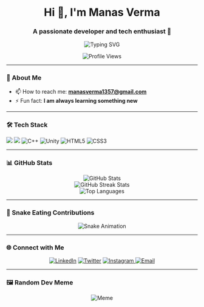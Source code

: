 <h1 align="center">Hi 👋, I'm Manas Verma</h1>
<h3 align="center">A passionate developer and tech enthusiast 🚀</h3>

<p align="center">
  <img src="https://readme-typing-svg.demolab.com?font=Fira+Code&size=22&pause=1000&color=36BCF7&width=435&lines=Welcome+to+my+GitHub+profile!;I+❤️+coding+and+learning+new+things!" alt="Typing SVG" />
</p>

<p align="center">
  <img src="https://komarev.com/ghpvc/?username=0ManasVerma0&label=Profile%20views&color=0e75b6&style=flat" alt="Profile Views" />
</p>

---

### 🌟 About Me
- 📫 How to reach me: **manasverma1357@gmail.com**
- ⚡ Fun fact: **I am always learning something new**

---

### 🛠️ Tech Stack
<p>
  <img src="https://img.shields.io/badge/Code-JavaScript-informational?style=flat&logo=javascript&logoColor=white&color=F7DF1E" />
  <img src="https://img.shields.io/badge/Code-Python-informational?style=flat&logo=python&logoColor=white&color=3776AB" />
  <img src="https://img.shields.io/badge/Code-C++-informational?style=flat&logo=c%2B%2B&logoColor=white&color=00599C" alt="C++" />
  <img src="https://img.shields.io/badge/Engine-Unity-informational?style=flat&logo=unity&logoColor=white&color=000000" alt="Unity" />
  <img src="https://img.shields.io/badge/Code-HTML5-informational?style=flat&logo=html5&logoColor=white&color=E34F26" alt="HTML5" />
  <img src="https://img.shields.io/badge/Code-CSS3-informational?style=flat&logo=css3&logoColor=white&color=1572B6" alt="CSS3" />
</p>

---

### 📊 GitHub Stats
<p align="center">
  <img src="https://github-readme-stats.vercel.app/api?username=0ManasVerma0&show_icons=true&theme=radical" alt="GitHub Stats" />
  <br />
  <img src="https://github-readme-streak-stats.herokuapp.com/?user=0ManasVerma0&theme=radical" alt="GitHub Streak Stats" />
  <br />
  <img src="https://github-readme-stats.vercel.app/api/top-langs/?username=0ManasVerma0&layout=compact&theme=radical" alt="Top Languages" />
</p>

---

### 🐍 Snake Eating Contributions
<p align="center">
  <img src="https://github.com/0ManasVerma0/0ManasVerma0/raw/output/github-contribution-grid-snake.svg" alt="Snake Animation" />
</p>

---

### 🌐 Connect with Me
<p align="center">
  <a href="https://linkedin.com/in/manas-verma-9a9b38327" target="_blank"><img src="https://img.shields.io/badge/LinkedIn-blue?style=for-the-badge&logo=linkedin&logoColor=white" alt="LinkedIn" /></a>
  <a href="https://twitter.com/manasvermatxt" target="_blank"><img src="https://img.shields.io/badge/Twitter-blue?style=for-the-badge&logo=twitter&logoColor=white" alt="Twitter" /></a>
  <a href="https://instagram.com/manasverma.jpg" target="_blank">
    <img src="https://img.shields.io/badge/Instagram-E4405F?style=for-the-badge&logo=instagram&logoColor=white" alt="Instagram" />
  </a>
  <a href="mailto:manasverma1357@gmail.com"><img src="https://img.shields.io/badge/Email-red?style=for-the-badge&logo=gmail&logoColor=white" alt="Email" /></a>
</p>

---

### 🖼️ Random Dev Meme
<p align="center">
  <img src="https://random-memer.herokuapp.com/" alt="Meme" />
</p>
